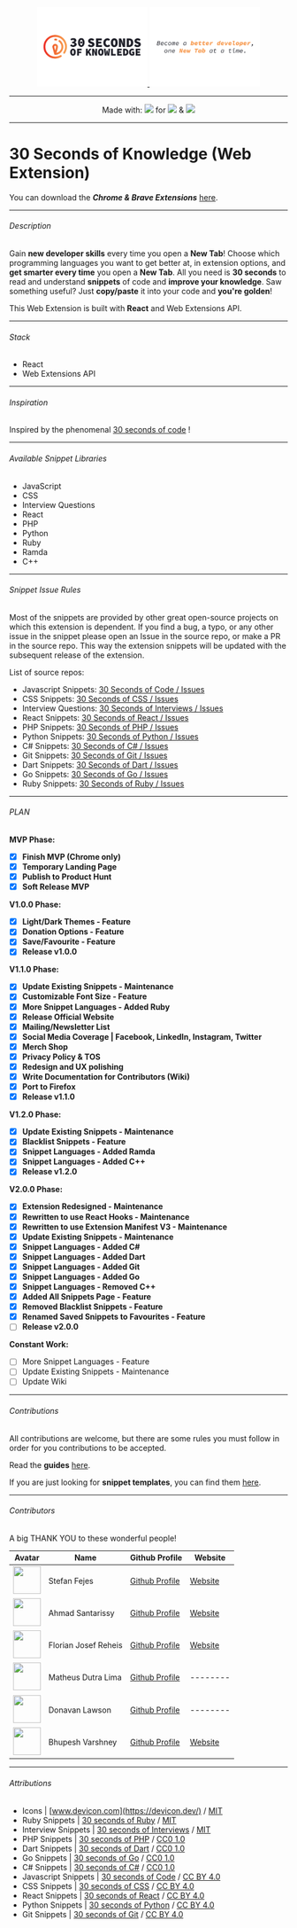 <p align="center">
  <a href="https://30secondsofknowledge.com" target="_blank">
	<img width=200 src="./media/Logo_Dark.png"/>
	<img width=200 src="./media/Tagline_Dark.png"/>
  </a>
</p>

---

<p align="center">
  Made with:
  <img src="https://cdn4.iconfinder.com/data/icons/logos-3/600/React.js_logo-512.png" height=20 />
  for
  <img src="https://proxy.duckduckgo.com/iu/?u=http%3A%2F%2Ficons.iconarchive.com%2Ficons%2Fdtafalonso%2Fandroid-lollipop%2F512%2FChrome-icon.png&f=1" height=20/>
  &
  <img src="https://brave.com/wp-content/uploads/2019/03/brave-logo.png" height=20/>
</p>

---

# 30 Seconds of Knowledge (Web Extension)

You can download the **_Chrome & Brave Extensions_** [here](https://30secondsofknowledge.com/).

---

###### Description

Gain **new developer skills** every time you open a **New Tab**! Choose which programming languages you want to get better at, in extension options, and **get smarter every time** you open a **New Tab**. All you need is **30 seconds** to read and understand **snippets** of code and **improve your knowledge**. Saw something useful? Just **copy/paste** it into your code and **you're golden**!

This Web Extension is built with **React** and Web Extensions API.

---

###### Stack

- React
- Web Extensions API

---

###### Inspiration

Inspired by the phenomenal [30 seconds of code](https://github.com/30-seconds/30-seconds-of-code) !

---

###### Available Snippet Libraries

- JavaScript
- CSS
- Interview Questions
- React
- PHP
- Python
- Ruby
- Ramda
- C++

---

###### Snippet Issue Rules

Most of the snippets are provided by other great open-source projects on which this extension is dependent. If you find a bug, a typo, or any other issue in the snippet please open an Issue in the source repo, or make a PR in the source repo. This way the extension snippets will be updated with the subsequent release of the extension.

List of source repos:

- Javascript Snippets: [30 Seconds of Code / Issues](https://github.com/30-seconds/30-seconds-of-code/issues)
- CSS Snippets: [30 Seconds of CSS / Issues](https://github.com/30-seconds/30-seconds-of-css/issues)
- Interview Questions: [30 Seconds of Interviews / Issues](https://github.com/30-seconds/30-seconds-of-interviews/issues)
- React Snippets: [30 Seconds of React / Issues](https://github.com/30-seconds/30-seconds-of-react/issues)
- PHP Snippets: [30 Seconds of PHP / Issues](https://github.com/30-seconds/30-seconds-of-php/issues)
- Python Snippets: [30 Seconds of Python / Issues](https://github.com/30-seconds/30-seconds-of-python/issues)
- C# Snippets: [30 Seconds of C# / Issues](https://github.com/30-seconds/30-seconds-of-csharp/issues)
- Git Snippets: [30 Seconds of Git / Issues](https://github.com/30-seconds/30-seconds-of-git/issues)
- Dart Snippets: [30 Seconds of Dart / Issues](https://github.com/30-seconds/30-seconds-of-dart/issues)
- Go Snippets: [30 Seconds of Go / Issues](https://github.com/30-seconds/30-seconds-of-golang/issues)
- Ruby Snippets: [30 Seconds of Ruby / Issues](https://github.com/florianjosefreheis/30-seconds-of-ruby/issues)

---

###### PLAN

**MVP Phase:**

- [x] **Finish MVP (Chrome only)**
- [x] **Temporary Landing Page**
- [x] **Publish to Product Hunt**
- [x] **Soft Release MVP**

**V1.0.0 Phase:**

- [x] **Light/Dark Themes - Feature**
- [x] **Donation Options - Feature**
- [x] **Save/Favourite - Feature**
- [x] **Release v1.0.0**

**V1.1.0 Phase:**

- [x] **Update Existing Snippets - Maintenance**
- [x] **Customizable Font Size - Feature**
- [x] **More Snippet Languages - Added Ruby**
- [x] **Release Official Website**
- [x] **Mailing/Newsletter List**
- [x] **Social Media Coverage | Facebook, LinkedIn, Instagram, Twitter**
- [x] **Merch Shop**
- [x] **Privacy Policy & TOS**
- [x] **Redesign and UX polishing**
- [x] **Write Documentation for Contributors (Wiki)**
- [x] **Port to Firefox**
- [x] **Release v1.1.0**

**V1.2.0 Phase:**

- [x] **Update Existing Snippets - Maintenance**
- [x] **Blacklist Snippets - Feature**
- [x] **Snippet Languages - Added Ramda**
- [x] **Snippet Languages - Added C++**
- [x] **Release v1.2.0**

**V2.0.0 Phase:**

- [x] **Extension Redesigned - Maintenance**
- [x] **Rewritten to use React Hooks - Maintenance**
- [x] **Rewritten to use Extension Manifest V3 - Maintenance**
- [x] **Update Existing Snippets - Maintenance**
- [x] **Snippet Languages - Added C#**
- [x] **Snippet Languages - Added Dart**
- [x] **Snippet Languages - Added Git**
- [x] **Snippet Languages - Added Go**
- [x] **Snippet Languages - Removed C++**
- [x] **Added All Snippets Page - Feature**
- [x] **Removed Blacklist Snippets - Feature**
- [x] **Renamed Saved Snippets to Favourites - Feature**
- [ ] **Release v2.0.0**

**Constant Work:**

- [ ] More Snippet Languages - Feature
- [ ] Update Existing Snippets - Maintenance
- [ ] Update Wiki

---

###### Contributions

All contributions are welcome, but there are some rules you must follow in order for you contributions to be accepted.

Read the **guides** [here](https://github.com/petrovicstefanrs/30_seconds_of_knowledge/wiki).

If you are just looking for **snippet templates**, you can find them [here](/templates).

---

###### Contributors

A big THANK YOU to these wonderful people!

| Avatar                                                                                              | Name                 | Github Profile                                          | Website                                        |
| --------------------------------------------------------------------------------------------------- | -------------------- | ------------------------------------------------------- | ---------------------------------------------- |
| <img src="https://avatars2.githubusercontent.com/u/25749162?s=460&v=4" width="50px" height="50px"/> | Stefan Fejes         | [Github Profile](https://github.com/fejes713)           | [Website](stefanfejes.com/)                    |
| <img src="https://avatars0.githubusercontent.com/u/522352?s=460&v=4" width="50px" height="50px"/>   | Ahmad Santarissy     | [Github Profile](https://github.com/asantarissy)        | [Website](https://ahmadsantarissy.com)         |
| <img src="https://avatars2.githubusercontent.com/u/16981711?s=460&v=4" width="50px" height="50px"/> | Florian Josef Reheis | [Github Profile](https://github.com/florianjosefreheis) | [Website](https://www.florianjosefreheis.com/) |
| <img src="https://avatars1.githubusercontent.com/u/19594428?s=460&v=4" width="50px" height="50px"/> | Matheus Dutra Lima   | [Github Profile](https://github.com/Kutomore)           | --------                                       |
| <img src="https://avatars2.githubusercontent.com/u/26866310?s=460&v=4" width="50px" height="50px"/> | Donavan Lawson       | [Github Profile](https://github.com/SyntaxZA)           | --------                                       |
| <img src="https://avatars1.githubusercontent.com/u/34342551?s=460&v=4" width="50px" height="50px"/> | Bhupesh Varshney     | [Github Profile](https://github.com/Bhupesh-V)          | [Website](http://bhupeshv.me/)                 |

---

###### Attributions

- Icons | [www.devicon.com](https://devicon.dev/) / [MIT](https://github.com/devicons/devicon/blob/master/LICENSE)
- Ruby Snippets | [30 seconds of Ruby](https://github.com/florianjosefreheis/30-seconds-of-ruby) / [MIT](https://github.com/florianjosefreheis/30-seconds-of-ruby/blob/master/LICENSE)
- Interview Snippets | [30 seconds of Interviews](https://github.com/30-seconds/30-seconds-of-interviews) / [MIT](https://github.com/30-seconds/30-seconds-of-interviews/blob/master/LICENSE)
- PHP Snippets | [30 seconds of PHP](https://github.com/30-seconds/30-seconds-of-php) / [CC0 1.0](https://github.com/30-seconds/30-seconds-of-php/blob/master/LICENSE)
- Dart Snippets | [30 seconds of Dart](https://github.com/30-seconds/30-seconds-of-dart) / [CC0 1.0](https://github.com/30-seconds/30-seconds-of-dart/blob/master/LICENSE)
- Go Snippets | [30 seconds of Go](https://github.com/30-seconds/30-seconds-of-golang) / [CC0 1.0](https://github.com/30-seconds/30-seconds-of-golang/blob/master/LICENSE)
- C# Snippets | [30 seconds of C#](https://github.com/30-seconds/30-seconds-of-csharp) / [CC0 1.0](https://github.com/30-seconds/30-seconds-of-csharp/blob/master/LICENSE)
- Javascript Snippets | [30 seconds of Code](https://github.com/30-seconds/30-seconds-of-code) / [CC BY 4.0](https://github.com/30-seconds/30-seconds-of-code/blob/master/LICENSE)
- CSS Snippets | [30 seconds of CSS](https://github.com/30-seconds/30-seconds-of-css) / [CC BY 4.0](https://github.com/30-seconds/30-seconds-of-css/blob/master/LICENSE)
- React Snippets | [30 seconds of React](https://github.com/30-seconds/30-seconds-of-react) / [CC BY 4.0](https://github.com/30-seconds/30-seconds-of-react/blob/master/LICENSE)
- Python Snippets | [30 seconds of Python](https://github.com/30-seconds/30-seconds-of-python) / [CC BY 4.0](https://github.com/30-seconds/30-seconds-of-python/blob/master/LICENSE)
- Git Snippets | [30 seconds of Git](https://github.com/30-seconds/30-seconds-of-git) / [CC BY 4.0](https://github.com/30-seconds/30-seconds-of-git/blob/master/LICENSE)
